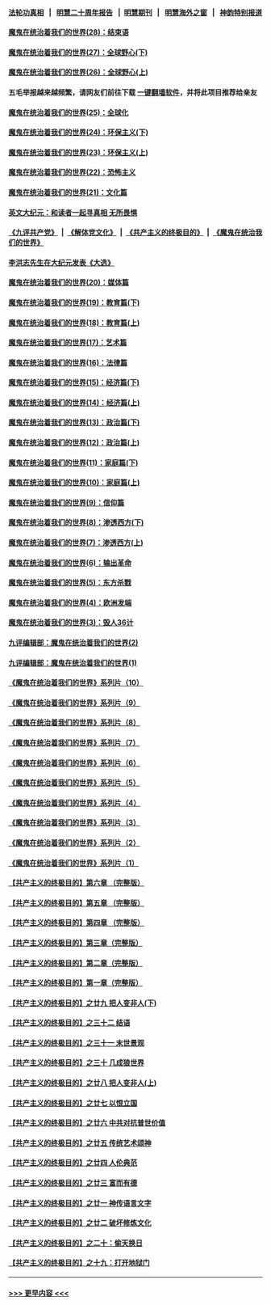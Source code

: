 #### [法轮功真相](https://github.com/gfw-breaker/truth/blob/master/README.md?t=0) &nbsp;&nbsp;|&nbsp;&nbsp; [明慧二十周年报告](https://github.com/gfw-breaker/mh-reports/blob/master/README.md?t=0) &nbsp;&nbsp;|&nbsp;&nbsp;[明慧期刊](https://github.com/gfw-breaker/mh-qikan) &nbsp;&nbsp;|&nbsp;&nbsp; [明慧海外之窗](https://github.com/gfw-breaker/mh-news/blob/master/README.md?t=0) &nbsp;&nbsp;|&nbsp;&nbsp; [神韵特别报道](https://github.com/gfw-breaker/mh-news/blob/master/shenyun.md?t=0)
#### [魔鬼在统治着我们的世界(28)：结束语](../pages/nsc422/n10936246.md?t=06160001) 
#### [魔鬼在统治着我们的世界(27)：全球野心(下)](../pages/nsc422/n10928319.md?t=06160001) 
#### [魔鬼在统治着我们的世界(26)：全球野心(上)](../pages/nsc422/n10900318.md?t=06160001) 
#### 五毛举报越来越频繁，请网友们前往下载 [一键翻墙软件](https://github.com/gfw-breaker/ssr-accounts)，并将此项目推荐给亲友
#### [魔鬼在统治着我们的世界(25)：全球化](../pages/nsc422/n10788205.md?t=06160001) 
#### [魔鬼在统治着我们的世界(24)：环保主义(下)](../pages/nsc422/n10695307.md?t=06160001) 
#### [魔鬼在统治着我们的世界(23)：环保主义(上)](../pages/nsc422/n10688613.md?t=06160001) 
#### [魔鬼在统治着我们的世界(22)：恐怖主义](../pages/nsc422/n10614727.md?t=06160001) 
#### [魔鬼在统治着我们的世界(21)：文化篇](../pages/nsc422/n10597706.md?t=06160001) 
#### [英文大纪元：和读者一起寻真相 无所畏惧](../pages/nsc422/n12542027.md?t=06160001) 
#### [《九评共产党》](https://github.com/begood0513/9ping.md/blob/master/README.md) &nbsp;|&nbsp; [《解体党文化》](../../../../jtdwh.md/blob/master/README.md)  &nbsp;|&nbsp; [《共产主义的终极目的》](../../../../gczydzjmd.md/blob/master/README.md) &nbsp;|&nbsp; [《魔鬼在统治我们的世界》](../../../../mgztzwmdsj.md/blob/master/README.md) 
#### [李洪志先生在大纪元发表《大选》](../pages/nsc422/n12534746.md?t=06160001) 
#### [魔鬼在统治着我们的世界(20)：媒体篇](../pages/nsc422/n10586579.md?t=06160001) 
#### [魔鬼在统治着我们的世界(19)：教育篇(下)](../pages/nsc422/n10564808.md?t=06160001) 
#### [魔鬼在统治着我们的世界(18)：教育篇(上)](../pages/nsc422/n10526970.md?t=06160001) 
#### [魔鬼在统治着我们的世界(17)：艺术篇](../pages/nsc422/n10499093.md?t=06160001) 
#### [魔鬼在统治着我们的世界(16)：法律篇](../pages/nsc422/n10485969.md?t=06160001) 
#### [魔鬼在统治着我们的世界(15)：经济篇(下)](../pages/nsc422/n10469975.md?t=06160001) 
#### [魔鬼在统治着我们的世界(14)：经济篇(上)](../pages/nsc422/n10457370.md?t=06160001) 
#### [魔鬼在统治着我们的世界(13)：政治篇(下)](../pages/nsc422/n10448270.md?t=06160001) 
#### [魔鬼在统治着我们的世界(12)：政治篇(上)](../pages/nsc422/n10444576.md?t=06160001) 
#### [魔鬼在统治着我们的世界(11)：家庭篇(下)](../pages/nsc422/n10440961.md?t=06160001) 
#### [魔鬼在统治着我们的世界(10)：家庭篇(上)](../pages/nsc422/n10435448.md?t=06160001) 
#### [魔鬼在统治着我们的世界(9)：信仰篇](../pages/nsc422/n10432159.md?t=06160001) 
#### [魔鬼在统治着我们的世界(8)：渗透西方(下)](../pages/nsc422/n10429603.md?t=06160001) 
#### [魔鬼在统治着我们的世界(7)：渗透西方(上)](../pages/nsc422/n10426013.md?t=06160001) 
#### [魔鬼在统治着我们的世界(6)：输出革命](../pages/nsc422/n10421536.md?t=06160001) 
#### [魔鬼在统治着我们的世界(5)：东方杀戮](../pages/nsc422/n10417707.md?t=06160001) 
#### [魔鬼在统治着我们的世界(4)：欧洲发端](../pages/nsc422/n10414890.md?t=06160001) 
#### [魔鬼在统治着我们的世界(3)：毁人36计](../pages/nsc422/n10411583.md?t=06160001) 
#### [九评编辑部：魔鬼在统治着我们的世界(2)](../pages/nsc422/n10410036.md?t=06160001) 
#### [九评编辑部：魔鬼在统治着我们的世界(1)](../pages/nsc422/n10406825.md?t=06160001) 
#### [《魔鬼在统治着我们的世界》系列片（10）](../pages/nsc422/n12292670.md?t=06160001) 
#### [《魔鬼在统治着我们的世界》系列片（9）](../pages/nsc422/n12290859.md?t=06160001) 
#### [《魔鬼在统治着我们的世界》系列片（8）](../pages/nsc422/n12287445.md?t=06160001) 
#### [《魔鬼在统治着我们的世界》系列片（7）](../pages/nsc422/n12283425.md?t=06160001) 
#### [《魔鬼在统治着我们的世界》系列片（6）](../pages/nsc422/n12282314.md?t=06160001) 
#### [《魔鬼在统治着我们的世界》系列片（5）](../pages/nsc422/n12281419.md?t=06160001) 
#### [《魔鬼在统治着我们的世界》系列片（4）](../pages/nsc422/n12274024.md?t=06160001) 
#### [《魔鬼在统治着我们的世界》系列片（3）](../pages/nsc422/n12271322.md?t=06160001) 
#### [《魔鬼在统治着我们的世界》系列片（2）](../pages/nsc422/n12269049.md?t=06160001) 
#### [《魔鬼在统治着我们的世界》系列片（1）](../pages/nsc422/n12267575.md?t=06160001) 
#### [【共产主义的终极目的】第六章 （完整版）](../pages/nsc422/n11428913.md?t=06160001) 
#### [【共产主义的终极目的】第五章 （完整版）](../pages/nsc422/n11428912.md?t=06160001) 
#### [【共产主义的终极目的】第四章 （完整版）](../pages/nsc422/n11428907.md?t=06160001) 
#### [【共产主义的终极目的】第三章（完整版）](../pages/nsc422/n11428848.md?t=06160001) 
#### [【共产主义的终极目的】第二章（完整版）](../pages/nsc422/n11428831.md?t=06160001) 
#### [【共产主义的终极目的】第一章（完整版）](../pages/nsc422/n11417651.md?t=06160001) 
#### [【共产主义的终极目的】之廿九 把人变非人(下)](../pages/nsc422/n11344140.md?t=06160001) 
#### [【共产主义的终极目的】之三十二 结语](../pages/nsc422/n11360535.md?t=06160001) 
#### [【共产主义的终极目的】之三十一 末世景观](../pages/nsc422/n11351129.md?t=06160001) 
#### [【共产主义的终极目的】之三十 几成狼世界](../pages/nsc422/n11348280.md?t=06160001) 
#### [【共产主义的终极目的】之廿八 把人变非人(上)](../pages/nsc422/n11340492.md?t=06160001) 
#### [【共产主义的终极目的】之廿七 以恨立国](../pages/nsc422/n11336944.md?t=06160001) 
#### [【共产主义的终极目的】之廿六 中共对抗普世价值](../pages/nsc422/n11324785.md?t=06160001) 
#### [【共产主义的终极目的】之廿五 传统艺术颂神](../pages/nsc422/n11296396.md?t=06160001) 
#### [【共产主义的终极目的】之廿四 人伦典范](../pages/nsc422/n11296397.md?t=06160001) 
#### [【共产主义的终极目的】之廿三 富而有德](../pages/nsc422/n11283598.md?t=06160001) 
#### [【共产主义的终极目的】之廿一 神传语言文字](../pages/nsc422/n11263265.md?t=06160001) 
#### [【共产主义的终极目的】之廿二 破坏修炼文化](../pages/nsc422/n11245728.md?t=06160001) 
#### [【共产主义的终极目的】之二十：偷天换日](../pages/nsc422/n11238846.md?t=06160001) 
#### [【共产主义的终极目的】之十九：打开地狱门](../pages/nsc422/n11206376.md?t=06160001) 

----
#### [ >>> 更早内容 <<< ](../indexes/nsc422-earlier.md)
